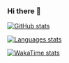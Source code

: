 ### Hi there 👋

<!--
**lorenzobilli/lorenzobilli** is a ✨ _special_ ✨ repository because its `README.md` (this file) appears on your GitHub profile.

Here are some ideas to get you started:

- 🔭 I’m currently working on ...
- 🌱 I’m currently learning ...
- 👯 I’m looking to collaborate on ...
- 🤔 I’m looking for help with ...
- 💬 Ask me about ...
- 📫 How to reach me: ...
- 😄 Pronouns: ...
- ⚡ Fun fact: ...
-->

[![GitHub stats](https://github-readme-stats.vercel.app/api?username=lorenzobilli&custom_title=My%20Github%20stats&theme=dark&count_private=true&include_all_commits=true&show_icons=true)](https://github.com/anuraghazra/github-readme-stats)

[![Languages stats](https://github-readme-stats.vercel.app/api/top-langs/?username=lorenzobilli&custom_title=Top%20languages%20used%20in%20my%20public%20repos&theme=dark&layout=compact)](https://github.com/anuraghazra/github-readme-stats)

[![WakaTime stats](https://github-readme-stats.vercel.app/api/wakatime?username=lorenzobilli&custom_title=My%20WakaTime%20last%207%20days%20stats&theme=dark&range=last_7_days)](https://github.com/anuraghazra/github-readme-stats)

